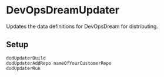 # DevOpsDreamUpdater

Updates the data definitions for DevOpsDream for distributing.

## Setup

    dodUpdaterBuild
    dodUpdaterAddRepo nameOfYourCustomerRepo
    dodUpdaterRun
